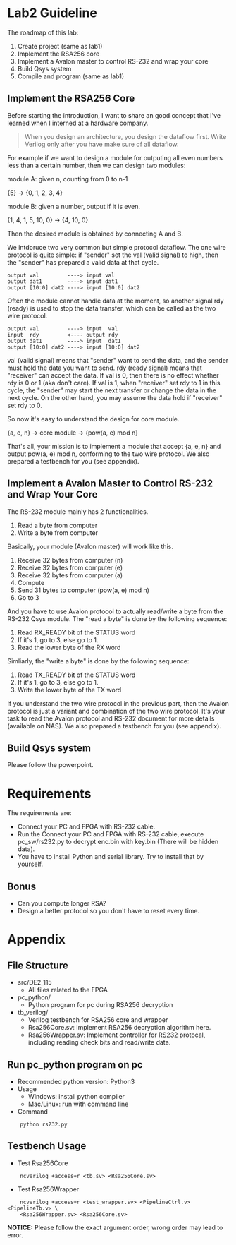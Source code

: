 # Lab2 Guideline

The roadmap of this lab:

1. Create project (same as lab1)
2. Implement the RSA256 core
3. Implement a Avalon master to control RS-232 and wrap your core
4. Build Qsys system
5. Compile and program (same as lab1)

## Implement the RSA256 Core
Before starting the introduction, I want to share an good concept
that I've learned when I interned at a hardware company.

> When you design an architecture, you design the dataflow first.
> Write Verilog only after you have make sure of all dataflow.

For example if we want to design a module for outputing all even numbers less than
a certain number, then we can design two modules:

module A: given n, counting from 0 to n-1

{5} -> {0, 1, 2, 3, 4}

module B: given a number, output if it is even.

{1, 4, 1, 5, 10, 0} -> {4, 10, 0}

Then the desired module is obtained by connecting A and B.

We intdoruce two very common but simple protocol dataflow.
The one wire protocol is quite simple: if "sender" set the val (valid signal)
to high, then the "sender" has prepared a valid data at that cycle.

    output val         ----> input val
    output dat1        ----> input dat1
    output [10:0] dat2 ----> input [10:0] dat2

Often the module cannot handle data at the moment, so another signal rdy (ready)
is used to stop the data transfer, which can be called as the two wire protocol.

    output val         ----> input  val
    input  rdy         <---- output rdy
    output dat1        ----> input  dat1
    output [10:0] dat2 ----> input [10:0] dat2

val (valid signal) means that "sender" want to send the data, and the sender must hold the data you want to send.
rdy (ready signal) means that "receiver" can accept the data.
If val is 0, then there is no effect whether rdy is 0 or 1 (aka don't care).
If val is 1, when "receiver" set rdy to 1 in this cycle, the "sender" may start the next transfer or
change the data in the next cycle.
On the other hand, you may assume the data hold if "receiver" set rdy to 0.

So now it's easy to understand the design for core module.

{a, e, n} -> core module -> {pow(a, e) mod n}

That's all, your mission is to implement a module that accept {a, e, n} and
output pow(a, e) mod n, conforming to the two wire protocol.
We also prepared a testbench for you (see appendix).

## Implement a Avalon Master to Control RS-232 and Wrap Your Core

The RS-232 module mainly has 2 functionalities.

1. Read a byte from computer
2. Write a byte from computer

Basically, your module (Avalon master) will work like this.

1. Receive 32 bytes from computer (n)
2. Receive 32 bytes from computer (e)
3. Receive 32 bytes from computer (a)
4. Compute
5. Send 31 bytes to computer (pow(a, e) mod n)
6. Go to 3

And you have to use Avalon protocol to actually read/write a byte from the RS-232 Qsys module.
The "read a byte" is done by the following sequence:

1. Read RX\_READY bit of the STATUS word
2. If it's 1, go to 3, else go to 1.
3. Read the lower byte of the RX word

Simliarly, the "write a byte" is done by the following sequence:

1. Read TX\_READY bit of the STATUS word
2. If it's 1, go to 3, else go to 1.
3. Write the lower byte of the TX word

If you understand the two wire protocol in the previous part,
then the Avalon protocol is just a variant and combination of the two wire protocol.
It's your task to read the Avalon protocol and RS-232 document for more details (available on NAS).
We also prepared a testbench for you (see appendix).

## Build Qsys system
Please follow the powerpoint.

# Requirements
The requirements are:

* Connect your PC and FPGA with RS-232 cable.
* Run the Connect your PC and FPGA with RS-232 cable,
  execute pc\_sw/rs232.py to decrypt enc.bin with key.bin (There will be hidden data).
* You have to install Python and serial library. Try to install that by yourself.

## Bonus

* Can you compute longer RSA?
* Design a better protocol so you don't have to reset every time.

# Appendix
## File Structure

* src/DE2\_115
	* All files related to the FPGA
* pc_python/
	* Python program for pc during RSA256 decryption
* tb_verilog/
	* Verilog testbench for RSA256 core and wrapper 
    * Rsa256Core.sv: Implement RSA256 decryption algorithm here.
    * Rsa256Wrapper.sv: Implement controller for RS232 protocal, including reading check bits and read/write data. 

## Run pc_python program on pc

* Recommended python version: Python3
* Usage
    * Windows: install python compiler
    * Mac/Linux: run with command line
* Command
```
    python rs232.py
```

## Testbench Usage

* Test Rsa256Core
```
    ncverilog +access+r <tb.sv> <Rsa256Core.sv>
```
* Test Rsa256Wrapper 
```
    ncverilog +access+r <test_wrapper.sv> <PipelineCtrl.v> <PipelineTb.v> \ 
    <Rsa256Wrapper.sv> <Rsa256Core.sv>
```
**NOTICE:** Please follow the exact argument order, wrong order may lead to error. 

